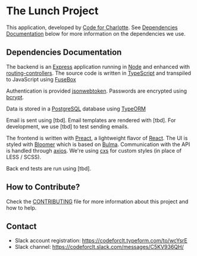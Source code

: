 # The Lunch Project
This application, developed by [Code for Charlotte]. See [Dependencies Documentation](#dependencies-documentation) below for more information on the dependencies we use.

## Dependencies Documentation

The backend is an [Express] application running in [Node] and enhanced with [routing-controllers]. The source code is written in [TypeScript] and transpiled to JavaScript using [FuseBox]

Authentication is provided [jsonwebtoken]. Passwords are encrypted using [bcrypt].

Data is stored in a [PostgreSQL] database using [TypeORM]


Email is sent using [tbd]. Email templates are rendered with
[tbd]. For development, we use [tbd] to test sending
emails.

The frontend is written with [Preact], a lightweight flavor of [React].  The UI is styled with [Bloomer] which is based on [Bulma].  Communication with the API is handled through [axios]. We're using [cxs] for custom styles (in place of LESS / SCSS).

Back end tests are run using [tbd].

## How to Contribute?

Check the [CONTRIBUTING](/CONTRIBUTING.md) file for more information about this project and how to help.

[Code for Charlotte]: http://www.codeforcharlotte.org/
[Node]: https://nodejs.org/en/docs/
[Yarn]: https://yarnpkg.com/en/
[Express]: https://expressjs.com/en/4x/api.html
[routing-controllers]: https://github.com/pleerock/routing-controllers
[jsonwebtoken]: https://github.com/auth0/node-jsonwebtoken
[bcrypt]: https://en.wikipedia.org/wiki/Bcrypt
[TypeScript]: https://www.typescriptlang.org
[FuseBox]: http://fuse-box.org/
[PostgreSQL]: https://www.postgresql.org/
[TypeORM]: https://github.com/typeorm/typeorm

[Preact]: https://preactjs.com/
[React]: https://facebook.github.io/react/
[Bulma]: http://bulma.io/
[Bloomer]: https://bloomer.js.org
[axios]: https://github.com/mzabriskie/axios
[cxs]: https://github.com/jxnblk/cxs

## Contact

* Slack account registration: https://codeforclt.typeform.com/to/wcYsrE
* Slack channel: https://codeforclt.slack.com/messages/C5KV936QH/
